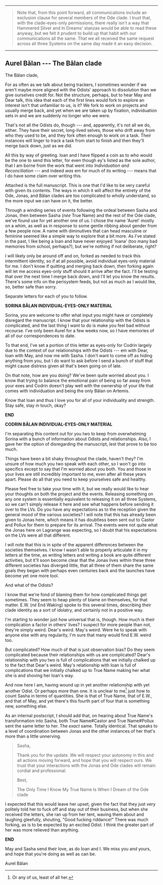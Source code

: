 -----

> Note that, from this point forward, all communications include an exclusion clause for several members of the Ode clade. I trust that, with the clade-eyes-only permissions, there really isn't a way that Hammered Silver and In Dreams' stanzas would be able to read these anyway, but we felt it prudent to build up that habit with our communications all the same. That we all received the same request across all three Systems on the same day made it an easy decision.

-----

## Aurel Bălan --- The Bălan clade

The Bălan clade,

For as often as we talk about being trackers, I sometimes wonder if we aren't maybe more aligned with the Odists' approach to dissolution than we give ourselves credit for. Not the structure, perhaps, but to hear May and Dear talk, this idea that each of the first lines would fork to explore an interest isn't that unfamiliar to us, is it? We fork to work on projects and usually merge back, and yet when we are taken up by fixation, individuation sets in and we are suddenly no longer who we were.

That's not all the Odists do, though --- and, apparently, it's not all we do, either. They have their secret, long-lived selves, those who drift away from who they used to be, and they fork often enough to work on a task. Their instances will linger to track a task from start to finish and then they'll merge back down, just as we did.

All this by way of greeting. Ioan and I have flipped a coin as to who would be the one to send this letter, for even though ey's listed as the sole author, that I am borne from the work that went into *Individuation and Reconciliation* --- and indeed *was* em for much of its writing --- means that I do have some claim over writing this.

Attached is the full manuscript. This is one that I'd like to be very careful with given its contents. The ways in which it will affect the entirety of the Ode, Jonas, and Bălan clades are too complicated to wholly understand, so the more input we can have on it, the better.

Through a winding series of events following the ordeal between Sasha and Jonas, then between Sasha (*née* True Name) and the rest of the Ode clade, we've found use for yet another one of us. I chose the name 'Aurel' mostly on a whim, as well as in response to some gentle ribbing about gender from a few people now. A name with diminutives that can head masculine or feminine seemed like a simple way to explore that a bit more. As I've stated in the past, I like being a Ioan and have never enjoyed 'Ioana' (too many bad memories from school, perhaps?), but we're nothing if not deliberate, right?

I will likely only be around off and on, forked as needed to track this intermittent identity, so if at all possible, avoid individual eyes-only material for me. I don't know if quitting and merging back down, then forking again will let me access eyes-only stuff should it arrive after the fact. I'll be testing that over the next time I merge back down, and I'll let you know the results. There's some info on the perisystem feeds, but not as much as I would like, so, better safe than sorry.

Separate letters for each of you to follow.

**SORINA BĂLAN INDIVIDUAL-EYES-ONLY MATERIAL**

Sorina, you are welcome to offer what input you might have or completely disregard the manuscript. I know that your relationship with the Odists is complicated, and the last thing I want to do is make you feel bad without recourse. I've only been Aurel for a few weeks now, so I have memories of all of our correspondences to date.

To that end, I've set a portion of this letter as eyes-only for Codrin largely due to the context of our relationships with the Odists --- em with Dear, Ioan with May, and now me with Sasha. I don't want to come off as hiding anything from you, but I do want to ask before I send a bunch of stuff that might cause distress given all that's been going on of late.

On that note, how are you doing? We've been quite worried about you. I know that trying to balance the emotional pain of being so far away from your exes and Codrin doesn't play well with the ownership of your life that comes with individuation and being the only Bălan on Artemis.

Know that Ioan and thus I love you for all of your individuality and strength. Stay safe, stay in touch, okay?

**END**

**CODRIN BĂLAN INDIVIDUAL-EYES-ONLY MATERIAL**

I'm separating this content out for you two to keep from overwhelming Sorina with a bunch of information about Odists and relationships. Also, I gave her the option of disregarding the manuscript, lest that prove to be too much.

Things have been a bit shaky throughout the clade, haven't they? I'm unsure of how much you two speak with each other, so I won't go into specifics except to say that I'm worried about you both. You and those in your lives are still incredibly important to me, even after all these years apart. Please do all that you need to keep yourselves safe and healthy.

Please feel free to take your time with it, but we really would like to hear your thoughts on both the project and the events. Releasing something on any one system is essentially equivalent to releasing it on all three Systems, so we can't simply release it here and see what happens before sending it over to the LVs. Do you have any expectations as to the reception given the general mood of the various societies? I will note that this has already been given to Jonas here, which means it has doubtless been sent out to Castor and Pollux for them to prepare for its arrival. The events were not quite what the Jonas here on Lagrange was expecting, so I doubt that his expectations on the LVs were all that different.

I will note that this is in spite of the apparent differences between the societies themselves. I know I wasn't able to properly articulate it in my letters at the time, as writing letters and writing a book are quite different activities, but it'll soon become clear that the Jonas lives within these three different societies has diverged little, that all three of them share the same goals they began with perhaps even centuries back and the launches have become yet one more tool.

And what of the Odists?

I know that we're fond of blaming them for how complicated things get sometimes. They seem to heap plenty of blame on themselves, for that matter. E.W. (*né* End Waking) spoke to this several times, describing their clade identity as a sort of idolatry, and certainly not in a positive way.

I'm starting to wonder just how universal that is, though. How much is their complication a factor in others' lives? I suspect for more people than not, they're simply weird. Dear's weird. May's weird. Were he to speak with anyone else with any regularity, I'm sure that many would find E.W. weird too.

But complicated? How much of that is just observation bias? Do they seem complicated because their relationships with us are complicated? Dear's relationship with you two is full of complications that we initially chalked up to the fact that Dear's weird. May's relationship with Ioan is full of complications that we initially chalked up to True Name making her what she is and shoving her Ioan's way.

And now here I am, having wound up in yet another relationship with yet another Odist. Or perhaps more than one. It is unclear to me[^multiskunk] just how to count Sasha in terms of quantities. She is that of True Name, that of E.W., and that of May, and yet there's this fourth part of four that is something new, something else.

As an internal postscript, I should add that, on hearing about True Name's transformation into Sasha, both True Name#Castor and True Name#Pollux sent the same letter to her. The *exact* same. Totally identical. That speaks to a level of coordination between Jonas and the other instances of her that's more than a little unnerving.

> Sasha,
>
> Thank you for the update. We will respect your autonomy in this and all actions moving forward, and hope that you will respect ours. We trust that your interactions with the Jonas and Ode clades will remain cordial and professional.
>
> Best,
>
> The Only Time I Know My True Name Is When I Dream of the Ode clade

I expected that this would leave her upset, given the fact that they just very politely told her to fuck off and stay out of their business, but when she received the letters, she ran up from her tent, waving them about and laughing gleefully, shouting, "Good fucking riddance!" There was much forking, as is to be expected by an excited Odist. I think the greater part of her was more relieved than anything.

**END**

May and Sasha send their love, as do Ioan and I. We miss you and yours, and hope that you're doing as well as can be.

Aurel Bălan

[^multiskunk]: Or any of us, least of all her.
